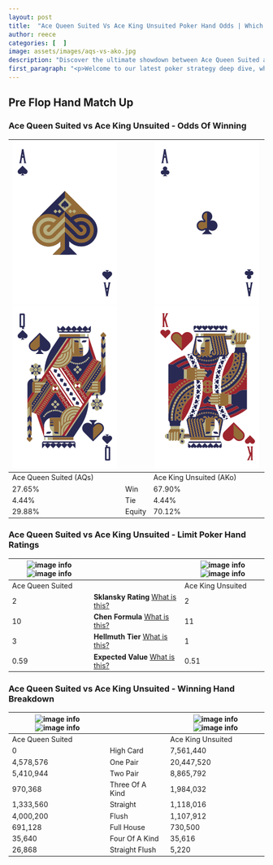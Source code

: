```yaml
---
layout: post
title:  "Ace Queen Suited Vs Ace King Unsuited Poker Hand Odds | Which Is The Better Hand In Poker? A Complete Guide"
author: reece
categories: [  ]
image: assets/images/aqs-vs-ako.jpg
description: "Discover the ultimate showdown between Ace Queen Suited and Ace King Unsuited in poker! Uncover the odds, strategies, and scenarios where one hand triumphs over the other. Get ready to up your poker game with this thrilling analysis."
first_paragraph: "<p>Welcome to our latest poker strategy deep dive, where we're pitting two distinct hands against each other in a high-stakes showdown: Ace Queen Suited vs Ace King Unsuited.</p><p>In the dynamic world of poker, every decision counts, and knowing which hand holds the upper hand is key to your success at the table.</p><p>In this article, we'll dissect these two hands, explore the scenarios where one dominates the other, and equip you with the knowledge to make strategic choices that can tip the odds in your favor.</p><p>Get ready to unravel the intriguing dynamics of these poker hands and elevate your game to new heights.</p>"
---
```




[comment]: # (sp0)

## Pre Flop Hand Match Up

<div class="table hand-ratings" markdown="1"> 



### Ace Queen Suited vs Ace King Unsuited - Odds Of Winning


    
| ![image info](assets/images/hand1/a.png) ![image info](assets/images/hand1/q.png) |  | ![image info](assets/images/hand2/a.png) ![image info](assets/images/hand2/ko.png) |
| -------- | -------- | -------- |
| Ace Queen Suited (AQs) |  | Ace King Unsuited (AKo) |
| 27.65% | Win | 67.90% |
| 4.44% | Tie | 4.44% |
| 29.88% | Equity | 70.12% |




[comment]: # (sp1)



### Ace Queen Suited vs Ace King Unsuited - Limit Poker Hand Ratings


    
| ![image info](https://www.riverpairs.com/assets/images/hand1/a.png) ![image info](https://www.riverpairs.com/assets/images/hand1/q.png) |  | ![image info](https://www.riverpairs.com/assets/images/hand2/a.png) ![image info](https://www.riverpairs.com/assets/images/hand2/ko.png) |
| -------- | -------- | -------- |
| Ace Queen Suited |  | Ace King Unsuited |
| 2 | **Sklansky Rating** [What is this?](/sklansky-rating-explained) | 2 |
| 10 | **Chen Formula** [What is this?](/chen-formula-explained) | 11 |
| 3 | **Hellmuth Tier** [What is this?](/Hellmuth-tier-explained) | 1 |
| 0.59 | **Expected Value** [What is this?](/expected-value-explained) | 0.51 |




[comment]: # (sp2)



### Ace Queen Suited vs Ace King Unsuited - Winning Hand Breakdown


    
| ![image info](https://www.riverpairs.com/assets/images/hand1/a.png) ![image info](https://www.riverpairs.com/assets/images/hand1/q.png) |  | ![image info](https://www.riverpairs.com/assets/images/hand2/a.png) ![image info](https://www.riverpairs.com/assets/images/hand2/ko.png) |
| -------- | -------- | -------- |
| Ace Queen Suited |  | Ace King Unsuited |
| 0 | High Card | 7,561,440 |
| 4,578,576 | One Pair | 20,447,520 |
| 5,410,944 | Two Pair | 8,865,792 |
| 970,368 | Three Of A Kind | 1,984,032 |
| 1,333,560 | Straight | 1,118,016 |
| 4,000,200 | Flush | 1,107,912 |
| 691,128 | Full House | 730,500 |
| 35,640 | Four Of A Kind | 35,616 |
| 26,868 | Straight Flush | 5,220 |




[comment]: # (sp3)



</div>

[comment]: # (sp4)



[comment]: # (sp5)

